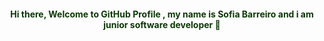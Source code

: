 

<center><h4 style="color: rgb(12, 56, 6);">Hi there, Welcome to GitHub Profile ,  my name is Sofia Barreiro and i am junior software developer 👋</h4></center>




<!--
**SofiaBarreiro/SofiaBarreiro** is a ✨ _special_ ✨ repository because its `README.md` (this file) appears on your GitHub profile.

Here are some ideas to get you started:

- 🔭 I’m currently working on in Sharepoint online Solutions...
- 🌱 I’m currently learning ...
- 👯 I’m looking to collaborate on ...
- 🤔 I’m looking for help with ...
- 💬 Ask me about  ...
- 📫 How to reach me: ...
- 😄 Pronouns: ...
- ⚡ Fun fact: ...
-->
